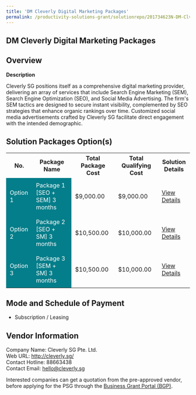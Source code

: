 ```yaml
---
title: 'DM Cleverly Digital Marketing Packages'
permalink: /productivity-solutions-grant/solutionrepo/201734623N-DM-Clvrly-Dgtl-Mrktng-PKG-G
---
```


## DM Cleverly Digital Marketing Packages

## Overview

**Description**

Cleverly SG positions itself as a comprehensive digital marketing provider, delivering an array of services that include Search Engine Marketing (SEM), Search Engine Optimization (SEO), and Social Media Advertising. The firm's SEM tactics are designed to secure instant visibility, complemented by SEO strategies that enhance organic rankings over time. Customized social media advertisements crafted by Cleverly SG facilitate direct engagement with the intended demographic.

## Solution Packages Option(s)

<table>
<tr>
<th><b>No.</b></th>
<th><b>Package Name</b></th>
<th><b>Total Package Cost</b></th>
<th><b>Total Qualifying Cost</b></th>
<th><b>Solution Details</b></th>
</tr>
<tr>
<td style='padding: 10px; background-color: #037E8A; color: #FFFFFF;'>Option 1</td>
<td style='padding: 10px; background-color: #037E8A; color: #FFFFFF;'>Package 1 [SEO + SEM] 3 months</td>
<td style='padding: 10px;'>$9,000.00</td>
<td style='padding: 10px;'>$9,000.00</td>
<td style='padding: 10px;'><a href='/images/psg/Cleverly_DM_21032024_Desensitised_Annex3_Part1.pdf' target='_blank'>View Details</a></td>
</tr>
<tr>
<td style='padding: 10px; background-color: #037E8A; color: #FFFFFF;'>Option 2</td>
<td style='padding: 10px; background-color: #037E8A; color: #FFFFFF;'>Package 2 [SEO + SM] 3 months</td>
<td style='padding: 10px;'>$10,500.00</td>
<td style='padding: 10px;'>$10,000.00</td>
<td style='padding: 10px;'><a href='/images/psg/Cleverly_DM_21032024_Desensitised_Annex3_Part2.pdf' target='_blank'>View Details</a></td>
</tr>
<tr>
<td style='padding: 10px; background-color: #037E8A; color: #FFFFFF;'>Option 3</td>
<td style='padding: 10px; background-color: #037E8A; color: #FFFFFF;'>Package 3 [SEM + SM] 3 months</td>
<td style='padding: 10px;'>$10,500.00</td>
<td style='padding: 10px;'>$10,000.00</td>
<td style='padding: 10px;'><a href='/images/psg/Cleverly_DM_21032024_Desensitised_Annex3_Part3.pdf' target='_blank'>View Details</a></td>
</tr>
</table>

## Mode and Schedule of Payment

 - Subscription / Leasing

## Vendor Information

 Company Name: Cleverly SG Pte. Ltd.<br>Web URL: http://cleverly.sg/ <br>Contact Hotline: 88663438 <br>Contact Email: hello@cleverly.sg <br>

Interested companies can get a quotation from the pre-approved vendor, before applying for the PSG through the <a href='https://www.businessgrants.gov.sg/' target='_blank' rel='noopener'>Business Grant Portal (BGP)</a>.

<script src="/jquery/resize-tables.js"></script>
